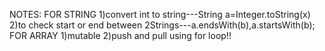 NOTES:
FOR STRING
1)convert int to string---String a=Integer.toString(x)
2)to check start or end between 2Strings---a.endsWith(b),a.startsWith(b);
FOR ARRAY
1)mutable
2)push and pull using for loop!!
